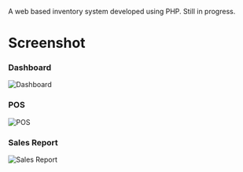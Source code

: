 A web based inventory system developed using PHP. Still in progress.

# Screenshot

### Dashboard
![Dashboard](https://github.com/user-attachments/assets/6eae4060-1ea7-4a4b-b874-157b0fd49f7a)

### POS 
![POS](https://github.com/user-attachments/assets/3a83f3eb-ccb6-4f30-aeae-3237f0b59722)

### Sales Report
![Sales Report](https://github.com/user-attachments/assets/c4542f05-7a86-4cb2-8b81-3f197ce6eb4b)


